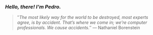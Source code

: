 ### *Hello, there! I'm Pedro.*
> ″*The most likely way for the world to be destroyed, most experts agree, is by accident. That’s where we come in; we’re computer professionals. We cause accidents.*″
 — Nathaniel Borenstein
